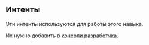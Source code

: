 Интенты
---------

Эти интенты используются для работы этого навыка.

Их нужно добавить в [консоли разработчка](https://dialogs.yandex.ru/developer).